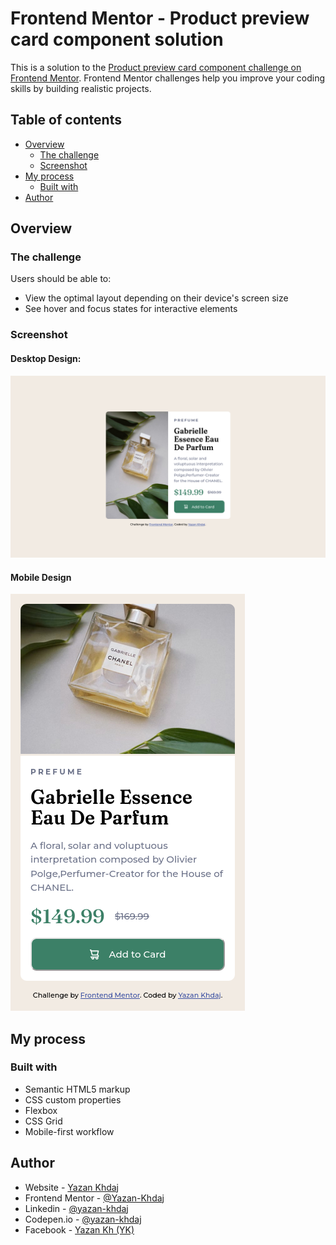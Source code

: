 # Frontend Mentor - Product preview card component solution

This is a solution to the [Product preview card component challenge on Frontend Mentor](https://www.frontendmentor.io/challenges/product-preview-card-component-GO7UmttRfa). Frontend Mentor challenges help you improve your coding skills by building realistic projects. 

## Table of contents

- [Overview](#overview)
  - [The challenge](#the-challenge)
  - [Screenshot](#screenshot)
- [My process](#my-process)
  - [Built with](#built-with)
- [Author](#author)

## Overview

### The challenge

Users should be able to:

- View the optimal layout depending on their device's screen size
- See hover and focus states for interactive elements

### Screenshot
#### Desktop Design:
![1](./screenshot/Screenshot-desktop.png)
#### Mobile Design
![2](./screenshot/Screenshot-mobile.png)

## My process

### Built with

- Semantic HTML5 markup
- CSS custom properties
- Flexbox
- CSS Grid
- Mobile-first workflow

## Author

- Website - [Yazan Khdaj](https://yazan.rf.gd)
- Frontend Mentor - [@Yazan-Khdaj](https://www.frontendmentor.io/profile/Yazan-Khdaj)
- Linkedin - [@yazan-khdaj](https://www.linkedin.com/in/yazan-khdaj-24b9a7266)
- Codepen.io - [@yazan-khdaj](https://codepen.io/yazan-khdaj)
- Facebook - [Yazan Kh (YK)](https://www.facebook.com/profile.php?id=100090310123746)
